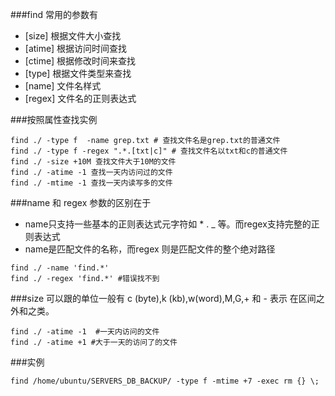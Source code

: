 ###find 常用的参数有 
* [size] 根据文件大小查找 
* [atime] 根据访问时间查找
* [ctime] 根据修改时间来查找
* [type] 根据文件类型来查找
* [name] 文件名样式
* [regex] 文件名的正则表达式   

###按照属性查找实例
```
find ./ -type f  -name grep.txt # 查找文件名是grep.txt的普通文件
find ./ -type f -regex ".*.[txt|c]" # 查找文件名以txt和c的普通文件 
find ./ -size +10M 查找文件大于10M的文件
find ./ -atime -1 查找一天内访问过的文件
find ./ -mtime -1 查找一天内读写多的文件
```

###name 和 regex 参数的区别在于
* name只支持一些基本的正则表达式元字符如 * . _ 等。而regex支持完整的正则表达式
* name是匹配文件的名称，而regex 则是匹配文件的整个绝对路径
```
find ./ -name 'find.*'
find ./ -regex 'find.*' #错误找不到
```

###size 可以跟的单位一般有 c (byte),k (kb),w(word),M,G,+ 和 - 表示 在区间之外和之类。
```
find ./ -atime -1  #一天内访问的文件
find ./ -atime +1 #大于一天的访问了的文件
```

###实例
```
find /home/ubuntu/SERVERS_DB_BACKUP/ -type f -mtime +7 -exec rm {} \;
```

